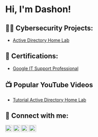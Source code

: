 <h1>Hi, I'm Dashon! 

<h2>👨‍💻 Cybersecurity Projects:</h2>


  - [Active Directory Home Lab](https://github.com/CyberJennings/ActiveDirectoryLab)

<h2>📑 Certifications:</h2>

- [Google IT Support Professional](https://coursera.org/verify/professional-cert/QMZLEEY483GJ)

<h2>📺 Popular YouTube Videos</h2>

- [Tutorial Active Directory Home Lab](https://www.youtube.com/watch?v=a83ASGn_V_s)


<h2> 🤳 Connect with me:</h2>

[<img align="left" alt="cyberjennings | YouTube" width="22px" src="https://cdn.jsdelivr.net/npm/simple-icons@v3/icons/youtube.svg" />][youtube]
[<img align="left" alt="cyberjennings | Twitter" width="22px" src="https://cdn.jsdelivr.net/npm/simple-icons@v3/icons/twitter.svg" />][twitter]
[<img align="left" alt="cyberjennings | LinkedIn" width="22px" src="https://cdn.jsdelivr.net/npm/simple-icons@v3/icons/linkedin.svg" />][linkedin]
[<img align="left" alt="cyberjennings | Instagram" width="22px" src="https://cdn.jsdelivr.net/npm/simple-icons@v3/icons/instagram.svg" />][instagram]

[twitter]: https://twitter.com/cyberjennings/
[youtube]: https://www.youtube.com/c/cyberjennings/
[instagram]: https://www.instagram.com/cyberjennings/
[linkedin]: https://www.linkedin.com/in/dashonjennings/

<!--
**joshmadakor1/joshmadakor1** is a ✨ _special_ ✨ repository because its `README.md` (this file) appears on your GitHub profile.

Here are some ideas to get you started:

- 🔭 I’m currently working on ...
- 🌱 I’m currently learning ...
- 👯 I’m looking to collaborate on ...
- 🤔 I’m looking for help with ...
- 💬 Ask me about ...
- 📫 How to reach me: ...
- 😄 Pronouns: ...
- ⚡ Fun fact: ...
-->
